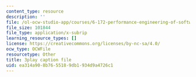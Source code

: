 ```yaml
---
content_type: resource
description: ''
file: /ol-ocw-studio-app/courses/6-172-performance-engineering-of-software-systems-fall-2018/ea314a908b7655189db1934d9a4726c1_dx98pqJvZVk.vtt
file_size: 101844
file_type: application/x-subrip
learning_resource_types: []
license: https://creativecommons.org/licenses/by-nc-sa/4.0/
ocw_type: OCWFile
resourcetype: Other
title: 3play caption file
uid: ea314a90-8b76-5518-9db1-934d9a4726c1
---
```


